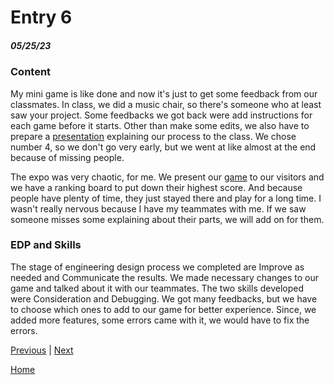 # Entry 6
##### 05/25/23

### Content
My mini game is like done and now it's just to get some feedback from our classmates. In class, we did a music chair, so there's someone who at least saw your project. Some feedbacks we got back were add instructions for each game before it starts. Other than make some edits, we also have to prepare a [presentation](https://docs.google.com/presentation/d/18SfQWYNKy7jik_4suVJHl-IVrZS0XAEGqawleiPXsUg/edit?usp=sharing_eil_m&ts=645bcb4f) explaining our process to the class. We chose number 4, so we don't go very early, but we went at like almost at the end because of missing people.

The expo was very chaotic, for me. We present our [game](https://gd.games/instant-builds/2fc6c59d-9a7b-4fda-9fd2-faac702910cb) to our visitors and we have a ranking board to put down their highest score. And because people have plenty of time, they just stayed there and play for a long time. I wasn't really nervous because I have my teammates with me. If we saw someone misses some explaining about their parts, we will add on for them.

### EDP and Skills
The stage of engineering design process we completed are Improve as needed and Communicate the results. We made necessary changes to our game and talked about it with our teammates. The two skills developed were Consideration and Debugging. We got many feedbacks, but we have to choose which ones to add to our game for better experience. Since, we added more features, some errors came with it, we would have to fix the errors.


[Previous](entry05.md) | [Next](entry07.md)

[Home](../README.md)
